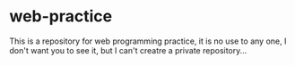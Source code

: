 web-practice
============

This is a repository for web programming practice, it is no use to any one, I don't want you to see it, but I can't creatre a private repository...